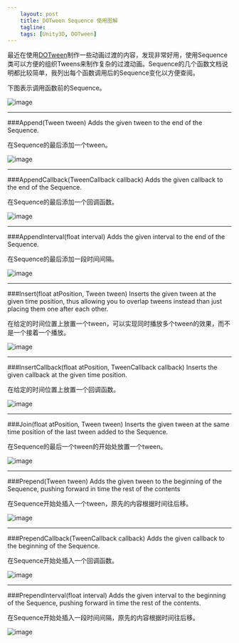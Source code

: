 ```yaml
---
    layout: post
    title: DOTween Sequence 使用图解
    tagline: 
    tags: [Unity3D, DOTween]
---
```


最近在使用[DOTween](http://dotween.demigiant.com/documentation.php)制作一些动画过渡的内容，发现非常好用，使用Sequence类可以方便的组织Tweens来制作复杂的过渡动画。Sequence的几个函数文档说明都比较简单，我列出每个函数调用后的Sequence变化以方便查阅。

下图表示调用函数前的Sequence。

![image](http://www.jjcat.me/image/2014/11/dotween1.png)

---

###Append(Tween tween)
Adds the given tween to the end of the Sequence.

在Sequence的最后添加一个tween。

![image](http://www.jjcat.me/image/2014/11/dotween2.png)

___


###AppendCallback(TweenCallback callback)
Adds the given callback to the end of the Sequence.

在Sequence的最后添加一个回调函数。

![image](http://www.jjcat.me/image/2014/11/dotween3.png)

___

###AppendInterval(float interval)
Adds the given interval to the end of the Sequence.

在Sequence的最后添加一段时间间隔。

![image](http://www.jjcat.me/image/2014/11/dotween4.png)

___


###Insert(float atPosition, Tween tween)
Inserts the given tween at the given time position, thus allowing you to overlap tweens instead than just placing them one after each other.

在给定的时间位置上放置一个tween，可以实现同时播放多个tween的效果，而不是一个接着一个播放。

![image](http://www.jjcat.me/image/2014/11/dotween5.png)

___


###InsertCallback(float atPosition, TweenCallback callback)
Inserts the given callback at the given time position.

在给定的时间位置上放置一个回调函数。

![image](http://www.jjcat.me/image/2014/11/dotween6.png)

___


###Join(float atPosition, Tween tween)
Inserts the given tween at the same time position of the last tween added to the Sequence.

在Sequence的最后一个tween的开始处放置一个tween。

![image](http://www.jjcat.me/image/2014/11/dotween7.png)

___

###Prepend(Tween tween)
Adds the given tween to the beginning of the Sequence, pushing forward in time the rest of the contents

在Sequence开始处插入一个tween，原先的内容根据时间往后移。

![image](http://www.jjcat.me/image/2014/11/dotween8.png)

___


###PrependCallback(TweenCallback callback)
Adds the given callback to the beginning of the Sequence.

在Sequence开始处插入一个回调函数。

![image](http://www.jjcat.me/image/2014/11/dotween9.png)

___


###PrependInterval(float interval)
Adds the given interval to the beginning of the Sequence, pushing forward in time the rest of the contents.

在Sequence开始处插入一段时间间隔，原先的内容根据时间往后移。

![image](http://www.jjcat.me/image/2014/11/dotween10.png)

